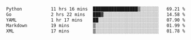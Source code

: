 <!--START_SECTION:waka-->

```txt
Python           11 hrs 16 mins  █████████████████▒░░░░░░░   69.21 %
Go               2 hrs 22 mins   ███▓░░░░░░░░░░░░░░░░░░░░░   14.58 %
YAML             1 hr 17 mins    ██░░░░░░░░░░░░░░░░░░░░░░░   07.90 %
Markdown         19 mins         ▒░░░░░░░░░░░░░░░░░░░░░░░░   01.99 %
XML              17 mins         ▒░░░░░░░░░░░░░░░░░░░░░░░░   01.78 %
```

<!--END_SECTION:waka-->
